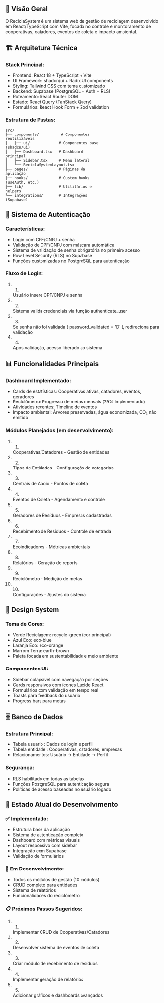 ## 🎯 Visão Geral
O ReciclaSystem é um sistema web de gestão de reciclagem desenvolvido em React/TypeScript com Vite, focado no controle e monitoramento de cooperativas, catadores, eventos de coleta e impacto ambiental.

## 🏗️ Arquitetura Técnica
### Stack Principal:
- Frontend: React 18 + TypeScript + Vite
- UI Framework: shadcn/ui + Radix UI components
- Styling: Tailwind CSS com tema customizado
- Backend: Supabase (PostgreSQL + Auth + RLS)
- Roteamento: React Router DOM
- Estado: React Query (TanStack Query)
- Formulários: React Hook Form + Zod validation
### Estrutura de Pastas:
```
src/
├── components/          # Componentes 
reutilizáveis
│   ├── ui/             # Componentes base 
(shadcn/ui)
│   ├── Dashboard.tsx   # Dashboard 
principal
│   ├── Sidebar.tsx     # Menu lateral
│   └── ReciclaSystemLayout.tsx
├── pages/              # Páginas da 
aplicação
├── hooks/              # Custom hooks 
(useAuth, etc.)
├── lib/                # Utilitários e 
helpers
└── integrations/       # Integrações 
(Supabase)
```
## 🔐 Sistema de Autenticação
### Características:
- Login com CPF/CNPJ + senha
- Validação de CPF/CNPJ com máscara automática
- Sistema de validação de senha obrigatória no primeiro acesso
- Row Level Security (RLS) no Supabase
- Funções customizadas no PostgreSQL para autenticação
### Fluxo de Login:
1. 1.
   Usuário insere CPF/CNPJ e senha
2. 2.
   Sistema valida credenciais via função authenticate_user
3. 3.
   Se senha não foi validada ( password_validated = 'D' ), redireciona para validação
4. 4.
   Após validação, acesso liberado ao sistema
## 📊 Funcionalidades Principais
### Dashboard Implementado:
- Cards de estatísticas: Cooperativas ativas, catadores, eventos, geradores
- Reciclômetro: Progresso de metas mensais (79% implementado)
- Atividades recentes: Timeline de eventos
- Impacto ambiental: Árvores preservadas, água economizada, CO₂ não emitido
### Módulos Planejados (em desenvolvimento):
1. 1.
   Cooperativas/Catadores - Gestão de entidades
2. 2.
   Tipos de Entidades - Configuração de categorias
3. 3.
   Centrais de Apoio - Pontos de coleta
4. 4.
   Eventos de Coleta - Agendamento e controle
5. 5.
   Geradores de Resíduos - Empresas cadastradas
6. 6.
   Recebimento de Resíduos - Controle de entrada
7. 7.
   Ecoindicadores - Métricas ambientais
8. 8.
   Relatórios - Geração de reports
9. 9.
   Reciclômetro - Medição de metas
10. 10.
    Configurações - Ajustes do sistema
## 🎨 Design System
### Tema de Cores:
- Verde Reciclagem: recycle-green (cor principal)
- Azul Eco: eco-blue
- Laranja Eco: eco-orange
- Marrom Terra: earth-brown
- Paleta focada em sustentabilidade e meio ambiente
### Componentes UI:
- Sidebar colapsível com navegação por seções
- Cards responsivos com ícones Lucide React
- Formulários com validação em tempo real
- Toasts para feedback do usuário
- Progress bars para metas
## 🗄️ Banco de Dados
### Estrutura Principal:
- Tabela usuario : Dados de login e perfil
- Tabela entidade : Cooperativas, catadores, empresas
- Relacionamentos: Usuário → Entidade → Perfil
### Segurança:
- RLS habilitado em todas as tabelas
- Funções PostgreSQL para autenticação segura
- Políticas de acesso baseadas no usuário logado
## 🚀 Estado Atual do Desenvolvimento
### ✅ Implementado:
- Estrutura base da aplicação
- Sistema de autenticação completo
- Dashboard com métricas visuais
- Layout responsivo com sidebar
- Integração com Supabase
- Validação de formulários
### 🔄 Em Desenvolvimento:
- Todos os módulos de gestão (10 módulos)
- CRUD completo para entidades
- Sistema de relatórios
- Funcionalidades do reciclômetro
### 📋 Próximos Passos Sugeridos:
1. 1.
   Implementar CRUD de Cooperativas/Catadores
2. 2.
   Desenvolver sistema de eventos de coleta
3. 3.
   Criar módulo de recebimento de resíduos
4. 4.
   Implementar geração de relatórios
5. 5.
   Adicionar gráficos e dashboards avançados
